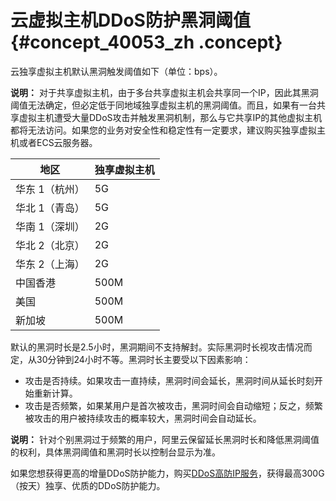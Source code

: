 # 云虚拟主机DDoS防护黑洞阈值 {#concept_40053_zh .concept}

云独享虚拟主机默认黑洞触发阈值如下（单位：bps）。

**说明：** 对于共享虚拟主机，由于多台共享虚拟主机会共享同一个IP，因此其黑洞阈值无法确定，但必定低于同地域独享虚拟主机的黑洞阈值。而且，如果有一台共享虚拟主机遭受大量DDoS攻击并触发黑洞机制，那么与它共享IP的其他虚拟主机都将无法访问。如果您的业务对安全性和稳定性有一定要求，建议购买独享虚拟主机或者ECS云服务器。

|地区|独享虚拟主机|
|--|------|
|华东 1（杭州）|5G|
|华北 1（青岛）|5G|
|华南 1（深圳）|2G|
|华北 2（北京）|2G|
|华东 2（上海）|2G|
|中国香港|500M|
|美国|500M|
|新加坡|500M|

默认的黑洞时长是2.5小时，黑洞期间不支持解封。实际黑洞时长视攻击情况而定，从30分钟到24小时不等。黑洞时长主要受以下因素影响：

-   攻击是否持续。如果攻击一直持续，黑洞时间会延长，黑洞时间从延长时刻开始重新计算。
-   攻击是否频繁，如果某用户是首次被攻击，黑洞时间会自动缩短；反之，频繁被攻击的用户被持续攻击的概率较大，黑洞时间会自动延长。

**说明：** 针对个别黑洞过于频繁的用户，阿里云保留延长黑洞时长和降低黑洞阈值的权利，具体黑洞阈值和黑洞时长以控制台显示为准。

如果您想获得更高的增量DDoS防护能力，购买[DDoS高防IP服务](https://www.alibabacloud.com/zh/product/ddos-pro)，获得最高300G（按天）独享、优质的DDoS防护能力。

